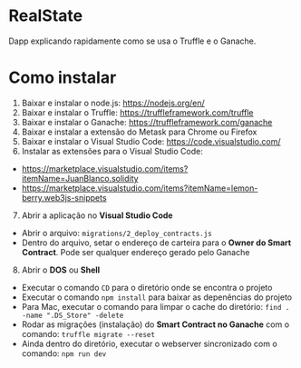 # RealState

Dapp explicando rapidamente como se usa o Truffle e o Ganache.

# Como instalar

1. Baixar e instalar o node.js: https://nodejs.org/en/
2. Baixar e instalar o Truffle: https://truffleframework.com/truffle
3. Baixar e instalar o Ganache: https://truffleframework.com/ganache
4. Baixar e instalar a extensão do Metask para Chrome ou Firefox
5. Baixar e instalar o Visual Studio Code: https://code.visualstudio.com/
6. Instalar as extensões para o Visual Studio Code: 
  - https://marketplace.visualstudio.com/items?itemName=JuanBlanco.solidity
  - https://marketplace.visualstudio.com/items?itemName=lemon-berry.web3js-snippets

7. Abrir a aplicação no **Visual Studio Code**
  - Abrir o arquivo: ```migrations/2_deploy_contracts.js```
  - Dentro do arquivo, setar o endereço de carteira para o **Owner do Smart Contract**. Pode ser qualquer endereço gerado pelo Ganache

8. Abrir o **DOS** ou **Shell**
  - Executar o comando ```CD``` para o diretório onde se encontra o projeto
  - Executar o comando ```npm install``` para baixar as depenências do projeto
  - Para Mac, executar o comando para limpar o cache do diretório: ```find . -name ".DS_Store" -delete```
  - Rodar as migrações (instalação) do **Smart Contract no Ganache** com o comando: ```truffle migrate --reset```
  - Ainda dentro do diretório, executar o webserver sincronizado com o comando: ```npm run dev```
  


